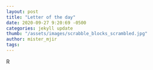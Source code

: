 ```yaml
---
layout: post
title: "Letter of the day"
date: 2020-09-27 9:20:69 -0500
categories: jekyll update
thumb: "/assets/images/scrabble_blocks_scrambled.jpg"
author: mister_mjir
tags:
---
```

R
